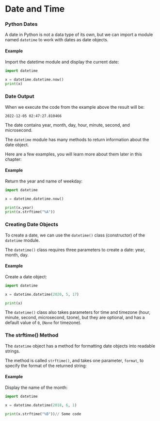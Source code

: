 # Date and Time

### Python Dates

A date in Python is not a data type of its own, but we can import a module named `datetime` to work with dates as date objects.

#### Example

Import the datetime module and display the current date:

```python
import datetime

x = datetime.datetime.now()
print(x)
```

### Date Output

When we execute the code from the example above the result will be:

`2022-12-05 02:47:27.810466`

The date contains year, month, day, hour, minute, second, and microsecond.

The `datetime` module has many methods to return information about the date object.

Here are a few examples, you will learn more about them later in this chapter:

#### Example

Return the year and name of weekday:



```python
import datetime

x = datetime.datetime.now()

print(x.year)
print(x.strftime("%A"))
```

### Creating Date Objects

To create a date, we can use the `datetime()` class (constructor) of the `datetime` module.

The `datetime()` class requires three parameters to create a date: year, month, day.

#### Example

Create a date object:

```python
import datetime

x = datetime.datetime(2020, 5, 17)

print(x)
```

The `datetime()` class also takes parameters for time and timezone (hour, minute, second, microsecond, tzone), but they are optional, and has a default value of `0`, (`None` for timezone).

### The strftime() Method

The `datetime` object has a method for formatting date objects into readable strings.

The method is called `strftime()`, and takes one parameter, `format`, to specify the format of the returned string:

#### Example

Display the name of the month:

```python
import datetime

x = datetime.datetime(2018, 6, 1)

print(x.strftime("%B"))// Some code
```
